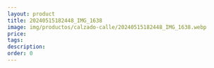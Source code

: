 ```yaml
---
layout: product
title: 20240515182448_IMG_1638
image: img/productos/calzado-calle/20240515182448_IMG_1638.webp
price: 
tags: 
description: 
order: 0
---
```

